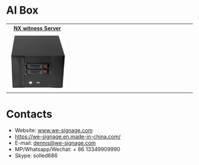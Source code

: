 # AI Box


<table textalign="center">
<tr>
    <th><a href="./nx/specification/nas-3588.jpg">NX witness Server</a></th>
    <th><a href=""></a></th>
    <th><a href=""></a></th>
    
</tr>
<tr>
    <td width="33.33%"><a href="./nx/specification/nas-3588.jpg"><img src="./img/nx-box.jpg" width="100%" height="auto"/></a></td>
    <!-- <td width="33.33%"><a href=""><img src="" width="100%" height="auto"/></a></td>
    <td width="33.33%"><a href=""><img src="" width="100%" height="auto"/></a></td> -->
</tr>
</table>

# Contacts

- Website: www.we-signage.com
- https://we-signage.en.made-in-china.com/
- E-mail: dennis@we-signage.com
- MP/Whatsapp/Wechat: + 86 13349909990
- Skype: solled686
